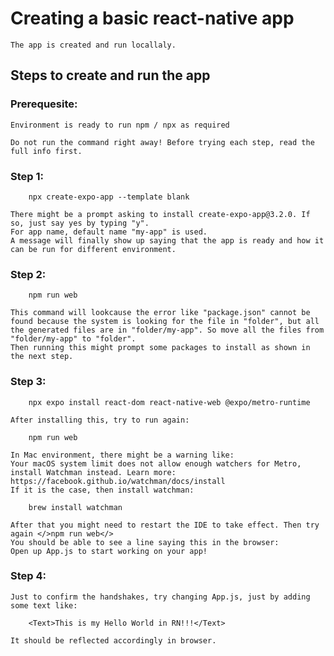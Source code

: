 # Creating a basic react-native app
    The app is created and run locallaly.

## Steps to create and run the app
### Prerequesite:
    Environment is ready to run npm / npx as required

    Do not run the command right away! Before trying each step, read the full info first. 
### Step 1:
```
    npx create-expo-app --template blank
```
    There might be a prompt asking to install create-expo-app@3.2.0. If so, just say yes by typing "y".
    For app name, default name "my-app" is used.
    A message will finally show up saying that the app is ready and how it can be run for different environment.
### Step 2:
```
    npm run web
```
    This command will lookcause the error like "package.json" cannot be found because the system is looking for the file in "folder", but all the generated files are in "folder/my-app". So move all the files from "folder/my-app" to "folder".
    Then running this might prompt some packages to install as shown in the next step.
### Step 3: 
```
    npx expo install react-dom react-native-web @expo/metro-runtime
```
    After installing this, try to run again:
```
    npm run web
```
    In Mac environment, there might be a warning like:
    Your macOS system limit does not allow enough watchers for Metro, install Watchman instead. Learn more: https://facebook.github.io/watchman/docs/install
    If it is the case, then install watchman: 
```
    brew install watchman
```
    After that you might need to restart the IDE to take effect. Then try again </>npm run web</>
    You should be able to see a line saying this in the browser:
    Open up App.js to start working on your app!
### Step 4:
    Just to confirm the handshakes, try changing App.js, just by adding some text like:
```
    <Text>This is my Hello World in RN!!!</Text>
```
    It should be reflected accordingly in browser.